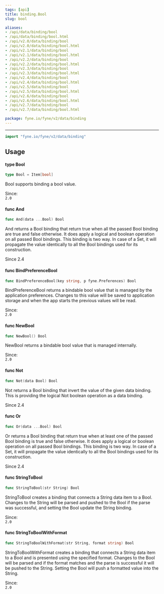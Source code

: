 ```yaml
---
tags: [api]
title: binding.Bool
slug: bool

aliases:
- /api/data/binding/bool
- /api/data/binding/bool.html
- /api/v2.0/data/binding/bool
- /api/v2.0/data/binding/bool.html
- /api/v2.1/data/binding/bool
- /api/v2.1/data/binding/bool.html
- /api/v2.2/data/binding/bool
- /api/v2.2/data/binding/bool.html
- /api/v2.3/data/binding/bool
- /api/v2.3/data/binding/bool.html
- /api/v2.4/data/binding/bool
- /api/v2.4/data/binding/bool.html
- /api/v2.5/data/binding/bool
- /api/v2.5/data/binding/bool.html
- /api/v2.6/data/binding/bool
- /api/v2.6/data/binding/bool.html
- /api/v2.7/data/binding/bool
- /api/v2.7/data/binding/bool.html

package: fyne.io/fyne/v2/data/binding
---
```



---
```go
import "fyne.io/fyne/v2/data/binding"
```

## Usage

#### type Bool

```go
type Bool = Item[bool]
```

Bool supports binding a bool value.


<div class="since">Since: <code>
2.0</code></div>

#### func  And

```go
func And(data ...Bool) Bool
```
And returns a Bool binding that return true when all the passed Bool binding are true and false otherwise. It does apply a logical and boolean operation on all passed Bool bindings. This binding is two way. In case of a Set, it will propagate the value identically to all the Bool bindings used for its construction.

Since 2.4

#### func  BindPreferenceBool

```go
func BindPreferenceBool(key string, p fyne.Preferences) Bool
```
BindPreferenceBool returns a bindable bool value that is managed by the application preferences. Changes to this value will be saved to application storage and when the app starts the previous values will be read.


<div class="since">Since: <code>
2.0</code></div>

#### func  NewBool

```go
func NewBool() Bool
```
NewBool returns a bindable bool value that is managed internally.


<div class="since">Since: <code>
2.0</code></div>

#### func  Not

```go
func Not(data Bool) Bool
```
Not returns a Bool binding that invert the value of the given data binding. This is providing the logical Not boolean operation as a data binding.

Since 2.4

#### func  Or

```go
func Or(data ...Bool) Bool
```
Or returns a Bool binding that return true when at least one of the passed Bool binding is true and false otherwise. It does apply a logical or boolean operation on all passed Bool bindings. This binding is two way. In case of a Set, it will propagate the value identically to all the Bool bindings used for its construction.

Since 2.4

#### func  StringToBool

```go
func StringToBool(str String) Bool
```
StringToBool creates a binding that connects a String data item to a Bool. Changes to the String will be parsed and pushed to the Bool if the parse was successful, and setting the Bool update the String binding.


<div class="since">Since: <code>
2.0</code></div>

#### func  StringToBoolWithFormat

```go
func StringToBoolWithFormat(str String, format string) Bool
```
StringToBoolWithFormat creates a binding that connects a String data item to a Bool and is presented using the specified format. Changes to the Bool will be parsed and if the format matches and the parse is successful it will be pushed to the String. Setting the Bool will push a formatted value into the String.


<div class="since">Since: <code>
2.0</code></div>
